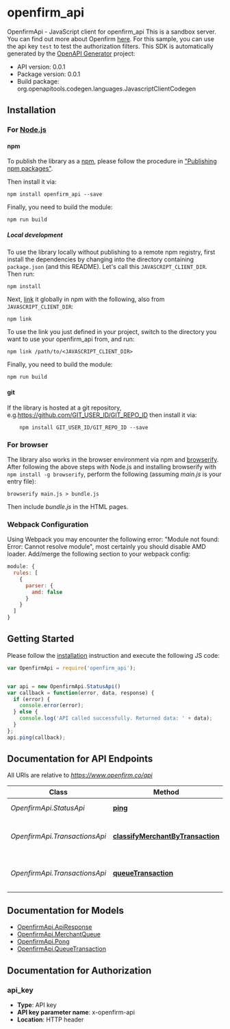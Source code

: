 # openfirm_api

OpenfirmApi - JavaScript client for openfirm_api
This is a sandbox server.  You can find out more about Openfirm [here](/docs).  For this sample, you can use the api key `test` to test the authorization filters.
This SDK is automatically generated by the [OpenAPI Generator](https://openapi-generator.tech) project:

- API version: 0.0.1
- Package version: 0.0.1
- Build package: org.openapitools.codegen.languages.JavascriptClientCodegen

## Installation

### For [Node.js](https://nodejs.org/)

#### npm

To publish the library as a [npm](https://www.npmjs.com/), please follow the procedure in ["Publishing npm packages"](https://docs.npmjs.com/getting-started/publishing-npm-packages).

Then install it via:

```shell
npm install openfirm_api --save
```

Finally, you need to build the module:

```shell
npm run build
```

##### Local development

To use the library locally without publishing to a remote npm registry, first install the dependencies by changing into the directory containing `package.json` (and this README). Let's call this `JAVASCRIPT_CLIENT_DIR`. Then run:

```shell
npm install
```

Next, [link](https://docs.npmjs.com/cli/link) it globally in npm with the following, also from `JAVASCRIPT_CLIENT_DIR`:

```shell
npm link
```

To use the link you just defined in your project, switch to the directory you want to use your openfirm_api from, and run:

```shell
npm link /path/to/<JAVASCRIPT_CLIENT_DIR>
```

Finally, you need to build the module:

```shell
npm run build
```

#### git

If the library is hosted at a git repository, e.g.https://github.com/GIT_USER_ID/GIT_REPO_ID
then install it via:

```shell
    npm install GIT_USER_ID/GIT_REPO_ID --save
```

### For browser

The library also works in the browser environment via npm and [browserify](http://browserify.org/). After following
the above steps with Node.js and installing browserify with `npm install -g browserify`,
perform the following (assuming *main.js* is your entry file):

```shell
browserify main.js > bundle.js
```

Then include *bundle.js* in the HTML pages.

### Webpack Configuration

Using Webpack you may encounter the following error: "Module not found: Error:
Cannot resolve module", most certainly you should disable AMD loader. Add/merge
the following section to your webpack config:

```javascript
module: {
  rules: [
    {
      parser: {
        amd: false
      }
    }
  ]
}
```

## Getting Started

Please follow the [installation](#installation) instruction and execute the following JS code:

```javascript
var OpenfirmApi = require('openfirm_api');


var api = new OpenfirmApi.StatusApi()
var callback = function(error, data, response) {
  if (error) {
    console.error(error);
  } else {
    console.log('API called successfully. Returned data: ' + data);
  }
};
api.ping(callback);

```

## Documentation for API Endpoints

All URIs are relative to *https://www.openfirm.co/api*

Class | Method | HTTP request | Description
------------ | ------------- | ------------- | -------------
*OpenfirmApi.StatusApi* | [**ping**](docs/StatusApi.md#ping) | **GET** /ping | Service Status
*OpenfirmApi.TransactionsApi* | [**classifyMerchantByTransaction**](docs/TransactionsApi.md#classifyMerchantByTransaction) | **GET** /v1/transactions/classify | Classify Transaction by Merchant
*OpenfirmApi.TransactionsApi* | [**queueTransaction**](docs/TransactionsApi.md#queueTransaction) | **POST** /v1/transactions/classify/queue | Classify Transaction by Merchant


## Documentation for Models

 - [OpenfirmApi.ApiResponse](docs/ApiResponse.md)
 - [OpenfirmApi.MerchantQueue](docs/MerchantQueue.md)
 - [OpenfirmApi.Pong](docs/Pong.md)
 - [OpenfirmApi.QueueTransaction](docs/QueueTransaction.md)


## Documentation for Authorization



### api_key


- **Type**: API key
- **API key parameter name**: x-openfirm-api
- **Location**: HTTP header

